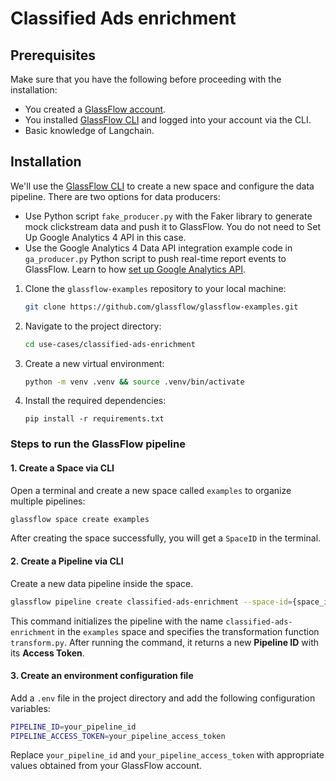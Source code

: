 # Classified Ads enrichment

## Prerequisites

Make sure that you have the following before proceeding with the installation:

- You created a [GlassFlow account](https://learn.glassflow.dev/docs/get-started/create-account).
- You installed [GlassFlow CLI](https://learn.glassflow.dev/docs/get-started/glassflow-cli) and logged into your account via the CLI.
- Basic knowledge of Langchain.

## Installation

We'll use the [GlassFlow CLI](https://learn.glassflow.dev/docs/get-started/glassflow-cli) to create a new space and configure the data pipeline. There are two options for data producers:

- Use Python script `fake_producer.py` with the Faker library to generate mock clickstream data and push it to GlassFlow. You do not need to Set Up Google Analytics 4 API in this case.
- Use the Google Analytics 4 Data API integration example code in `ga_producer.py` Python script to push real-time report events to GlassFlow. Learn to how [set up Google Analytics API](#steps-to-set-up-google-analytics-4-api).

1. Clone the `glassflow-examples` repository to your local machine:
    
    ```bash
    git clone https://github.com/glassflow/glassflow-examples.git
    ```
    
2. Navigate to the project directory:
    
    ```bash
    cd use-cases/classified-ads-enrichment
    ```

3. Create a new virtual environment:
    
    ```bash
    python -m venv .venv && source .venv/bin/activate
    ```
    
4. Install the required dependencies:
    
    ```
    pip install -r requirements.txt
    ```    

### Steps to run the GlassFlow pipeline

#### 1. Create a Space via CLI

Open a terminal and create a new space called `examples` to organize multiple pipelines:

```bash
glassflow space create examples
```

After creating the space successfully, you will get a `SpaceID` in the terminal.

#### 2. Create a Pipeline via CLI

Create a new data pipeline inside the space.

```bash
glassflow pipeline create classified-ads-enrichment --space-id={space_id} --function=transform.py
```

This command initializes the pipeline with the name `classified-ads-enrichment` in the `examples` space and specifies the transformation function `transform.py`. After running the command, it returns a new **Pipeline ID** with its **Access Token**.

#### 3. Create an environment configuration file

Add a `.env` file in the project directory and add the following configuration variables:

```bash
PIPELINE_ID=your_pipeline_id
PIPELINE_ACCESS_TOKEN=your_pipeline_access_token
```

Replace `your_pipeline_id` and `your_pipeline_access_token` with appropriate values obtained from your GlassFlow account.
